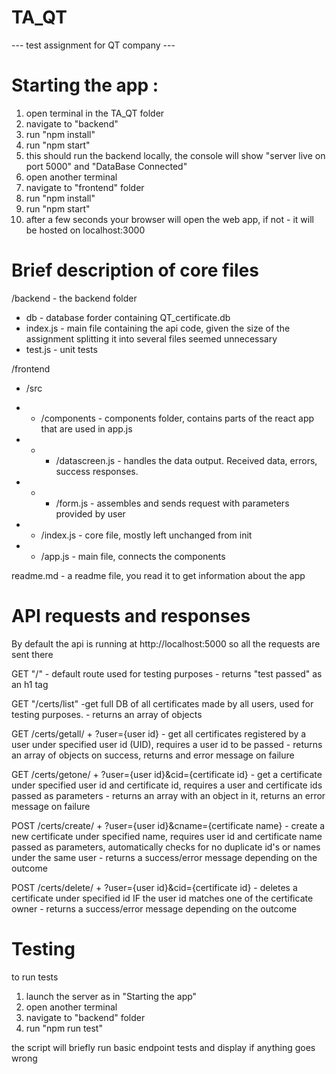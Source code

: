 # TA_QT

 --- test assignment for QT company ---

# Starting the app :

1) open terminal in the TA_QT folder
2) navigate to "backend"
3) run "npm install"
4) run "npm start"
5) this should run the backend locally, the console will show "server live on port 5000" and "DataBase Connected"
6) open another terminal
7) navigate to "frontend" folder
8) run "npm install"
9) run "npm start"
10) after a few seconds your browser will open the web app, if not - it will be hosted on localhost:3000


# Brief description of core files

/backend - the backend folder
- db - database forder containing QT_certificate.db
- index.js - main file containing the api code, given the size of the assignment splitting it into several files seemed unnecessary
- test.js - unit tests

/frontend 
 - /src
 - - /components - components folder, contains parts of the react app that are used in app.js
 - - - /datascreen.js - handles the data output. Received data, errors, success responses.
 - - - /form.js - assembles and sends request with parameters provided by user

 - - /index.js - core file, mostly left unchanged from init
 - - /app.js - main file, connects the components
        
readme.md - a readme file, you read it to get information about the app

# API requests and responses

By default the api is running at http://localhost:5000 so all the requests are sent there

GET "/" - default route used for testing purposes - returns "test passed" as an h1 tag

GET "/certs/list" -get full DB of all certificates made by all users, used for testing purposes. - returns an array of objects

GET /certs/getall/ + ?user={user id} - get all certificates registered by a user under specified user id (UID), requires a user id to be passed - returns an array of objects on success, returns and error message on failure

GET /certs/getone/ + ?user={user id}&cid={certificate id} - get a certificate under specified user id and certificate id, requires a user and certificate ids passed as parameters - returns an array with an object in it, returns an error message on failure

POST /certs/create/ + ?user={user id}&cname={certificate name} - create a new certificate under specified name, requires user id and certificate name passed as parameters, automatically checks for no duplicate id's or names under the same user - returns a success/error message depending on the outcome 

POST /certs/delete/ + ?user={user id}&cid={certificate id} - deletes a certificate under specified id IF the user id matches one of the certificate owner - returns a success/error message depending on the outcome 

# Testing

to run tests

1) launch the server as in "Starting the app"
2) open another terminal
3) navigate to "backend" folder
4) run "npm run test"

the script will briefly run basic endpoint tests and display if anything goes wrong
